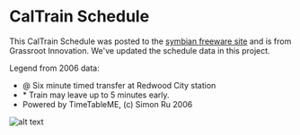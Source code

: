 # CalTrain Schedule

This CalTrain Schedule was posted to the [symbian freeware site](http://www.freeware-symbian.com/s80-7-0-device-1769/caltrain-schedule-timetable-for-javaphone-download-29145.html) and is from Grassroot Innovation. We've updated the schedule data in this project.

Legend from 2006 data:
* @ Six minute timed transfer at Redwood City station
* \* Train may leave up to 5 minutes early.
* Powered by TimeTableME, (c) Simon Ru 2006

![alt text](http://static.freeware-symbian.com/data/programs/images/j2me_s_29145.jpg)
